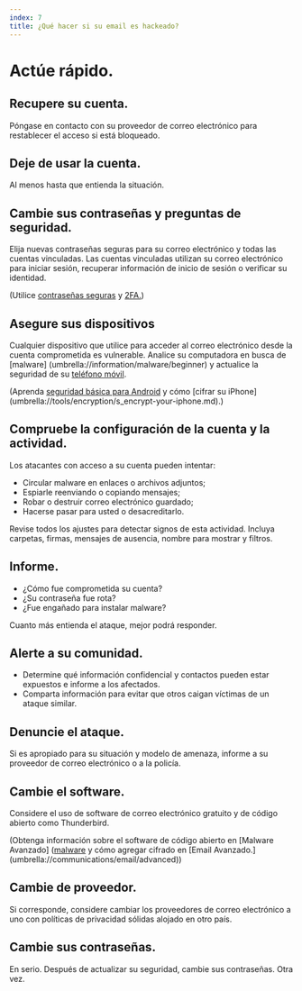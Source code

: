 ```yaml
---
index: 7
title: ¿Qué hacer si su email es hackeado?
---
```

# Actúe rápido.

## Recupere su cuenta.

Póngase en contacto con su proveedor de correo electrónico para restablecer el acceso si está bloqueado.

## Deje de usar la cuenta.

Al menos hasta que entienda la situación.

## Cambie sus contraseñas y preguntas de seguridad.

Elija nuevas contraseñas seguras para su correo electrónico y todas las cuentas vinculadas. Las cuentas vinculadas utilizan su correo electrónico para iniciar sesión, recuperar información de inicio de sesión o verificar su identidad.

(Utilice [contraseñas seguras](umbrella://information/passwords/beginner) y [2FA.](umbrella://information/passwords/advanced))

## Asegure sus dispositivos

Cualquier dispositivo que utilice para acceder al correo electrónico desde la cuenta comprometida es vulnerable. Analice su computadora en busca de [malware] (umbrella://information/malware/beginner) y actualice la seguridad de su [teléfono móvil](umbrella://communications/mobile-phones/beginner).

(Aprenda [seguridad básica para Android](umbrella://tools/other/s_android.md) y cómo [cifrar su iPhone] (umbrella://tools/encryption/s_encrypt-your-iphone.md).)

## Compruebe la configuración de la cuenta y la actividad.

Los atacantes con acceso a su cuenta pueden intentar:

*   Circular malware en enlaces o archivos adjuntos;
*   Espiarle reenviando o copiando mensajes;
*   Robar o destruir correo electrónico guardado;
*   Hacerse pasar para usted o desacreditarlo.

Revise todos los ajustes para detectar signos de esta actividad. Incluya carpetas, firmas, mensajes de ausencia, nombre para mostrar y filtros.

## Informe.

*   ¿Cómo fue comprometida su cuenta?
*   ¿Su contraseña fue rota?
*   ¿Fue engañado para instalar malware?

Cuanto más entienda el ataque, mejor podrá responder.

## Alerte a su comunidad.

*   Determine qué información confidencial y contactos pueden estar expuestos e informe a los afectados.
*   Comparta información para evitar que otros caigan víctimas de un ataque similar.

## Denuncie el ataque.

Si es apropiado para su situación y modelo de amenaza, informe a su proveedor de correo electrónico o a la policía.

## Cambie el software.

Considere el uso de software de correo electrónico gratuito y de código abierto como Thunderbird.

(Obtenga información sobre el software de código abierto en [Malware Avanzado] ([malware](umbrella://information/malware/advanced) y cómo agregar cifrado en [Email Avanzado.] (umbrella://communications/email/advanced))

## Cambie de proveedor.

Si corresponde, considere cambiar los proveedores de correo electrónico a uno con políticas de privacidad sólidas alojado en otro país.

## Cambie sus contraseñas.

En serio. Después de actualizar su seguridad, cambie sus contraseñas. Otra vez.
